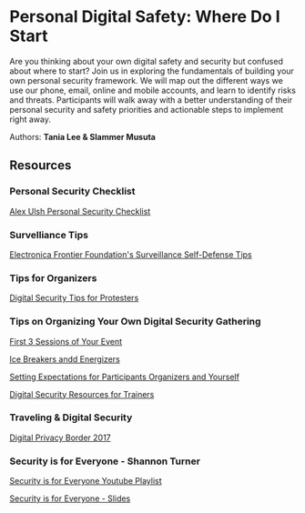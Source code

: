 # Personal Digital Safety: Where Do I Start

Are you thinking about your own digital safety and security but confused about where to start? Join us in exploring the fundamentals of building your own personal security framework. 
We will map out the different ways we use our phone, email, online and mobile accounts, and learn to identify risks and threats. 
Participants will walk away with a better understanding of their personal security and safety priorities and actionable steps to implement right away.

Authors: **Tania Lee & Slammer Musuta**

## Resources

### Personal Security Checklist

[Alex Ulsh Personal Security Checklist](https://github.com/alulsh/personal-security-checklist)

### Survelliance Tips
[Electronica Frontier Foundation's Surveillance Self-Defense Tips](https://ssd.eff.org/en)

### Tips for Organizers

[Digital Security Tips for Protesters](https://www.eff.org/deeplinks/2016/11/digital-security-tips-for-protesters)

### Tips on Organizing Your Own Digital Security Gathering

[First 3 Sessions of Your Event](https://levelupcc.github.io/level-up/you-the-trainer/first-3-sessions-of-your-event/)

[Ice Breakers andd Energizers](https://levelupcc.github.io/level-up/you-the-trainer/ice-breakers-and-energizers/)

[Setting Expectations for Participants Organizers and Yourself](https://levelupcc.github.io/level-up/you-the-trainer/setting-expectations-for-participants-organizers-and-yourself/)

[Digital Security Resources for Trainers](https://medium.com/@geminiimatt/security-training-resources-for-security-trainers-winter-2016-edition-4d10670ef8d3)

### Traveling & Digital Security

[Digital Privacy Border 2017](https://www.eff.org/files/2017/03/10/digital-privacy-border-2017-guide3.10.17.pdf)

### Security is for Everyone - Shannon Turner

[Security is for Everyone Youtube Playlist](https://www.youtube.com/playlist?list=PLnmX4wM34SkdN3Mg7vyVrbHYqc8XPjNsS)

[Security is for Everyone - Slides](https://github.com/hearmecode/slides/tree/master/Security%20is%20for%20Everyone/Part%20One)
